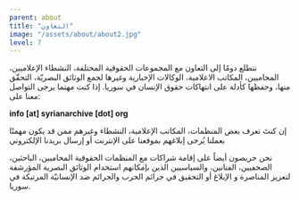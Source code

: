 ```yaml
---
parent: about
title: "التعاون"
image: "/assets/about/about2.jpg"
level: 7
---
```


نتطلع دومًا إلى التعاون مع المجموعات الحقوقية المختلفة، النشطاء الإعلاميين، المحاميين، المكاتب الاعلامية، الوكالات الإخبارية وغيرها لجمع الوثائق البصريّة، التحقّق منها، وحفظها كأدلة على انتهاكات حقوق الإنسان في سوريا. إذا كنت مهتما يرجى التواصل معنا على:

**info [at] syrianarchive [dot] org**

إن كنتَ تعرف بعض المنظمات، المكاتب الإعلامية، النشطاء وغيرهم ممن قد يكون مهمتًا بعملنا يُرجى إبلاغهم بموقعنا على الإنترنت أو إرسال بريدنا الإلكتروني


نحن حريصون أيضاً على إقامة شراكات مع المنظمات الحقوقية المحاميين، الباحثين، الصحفيين، الفنانين، والسياسيين الذين بإمكانهم استخدام الوثائق البصرية المؤرشفة لتعزيز المناصرة و الإبلاغ أو التحقيق في جرائم الحرب والجرائم ضد الإنسانيّة المرتبكة في سوريا.
